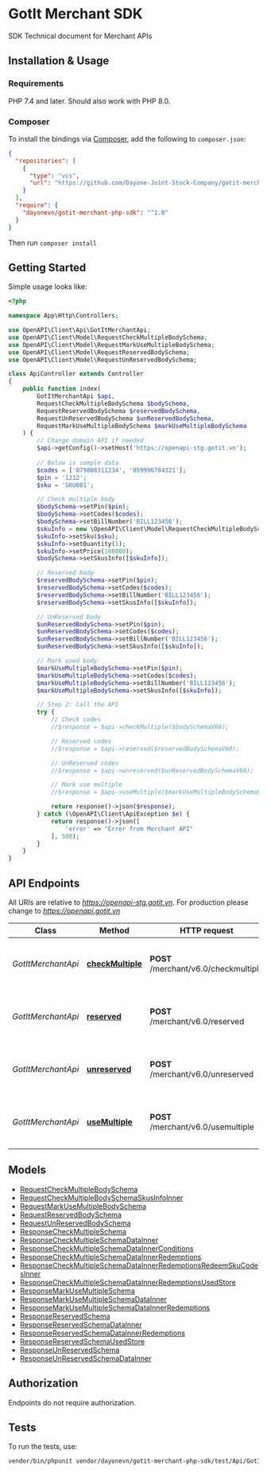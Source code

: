 # GotIt Merchant SDK
SDK Technical document for Merchant APIs


## Installation & Usage

### Requirements

PHP 7.4 and later.
Should also work with PHP 8.0.

### Composer

To install the bindings via [Composer](https://getcomposer.org/), add the following to `composer.json`:

```json
{
  "repositories": [
    {
      "type": "vcs",
      "url": "https://github.com/Dayone-Joint-Stock-Company/gotit-merchant-php-sdk.git"
    }
  ],
  "require": {
    "dayonevn/gotit-merchant-php-sdk": "^1.0"
  }
}
```

Then run `composer install`

## Getting Started

Simple usage looks like:

```php
<?php

namespace App\Http\Controllers;

use OpenAPI\Client\Api\GotItMerchantApi;
use OpenAPI\Client\Model\RequestCheckMultipleBodySchema;
use OpenAPI\Client\Model\RequestMarkUseMultipleBodySchema;
use OpenAPI\Client\Model\RequestReservedBodySchema;
use OpenAPI\Client\Model\RequestUnReservedBodySchema;

class ApiController extends Controller
{
    public function index(
        GotItMerchantApi $api,
        RequestCheckMultipleBodySchema $bodySchema,
        RequestReservedBodySchema $reservedBodySchema,
        RequestUnReservedBodySchema $unReservedBodySchema,
        RequestMarkUseMultipleBodySchema $markUseMultipleBodySchema
    ) {
        // Change domain API if needed
        $api->getConfig()->setHost('https://openapi-stg.gotit.vn');
        
        // Below is sample data
        $codes = ['079888311234', '059996784321'];
        $pin = '1212';
        $sku = 'SKU001';

        // Check multiple body
        $bodySchema->setPin($pin);
        $bodySchema->setCodes($codes);
        $bodySchema->setBillNumber('BILL123456');
        $skuInfo = new \OpenAPI\Client\Model\RequestCheckMultipleBodySchemaSkusInfoInner();
        $skuInfo->setSku($sku);
        $skuInfo->setQuantity(1);
        $skuInfo->setPrice(100000);
        $bodySchema->setSkusInfo([$skuInfo]);

        // Reserved body
        $reservedBodySchema->setPin($pin);
        $reservedBodySchema->setCodes($codes);
        $reservedBodySchema->setBillNumber('BILL123456');
        $reservedBodySchema->setSkusInfo([$skuInfo]);

        // UnReserved body
        $unReservedBodySchema->setPin($pin);
        $unReservedBodySchema->setCodes($codes);
        $unReservedBodySchema->setBillNumber('BILL123456');
        $unReservedBodySchema->setSkusInfo([$skuInfo]);

        // Mark used body
        $markUseMultipleBodySchema->setPin($pin);
        $markUseMultipleBodySchema->setCodes($codes);
        $markUseMultipleBodySchema->setBillNumber('BILL123456');
        $markUseMultipleBodySchema->setSkusInfo([$skuInfo]);

        // Step 2: Call the API
        try {
            // Check codes
            //$response = $api->checkMultiple($bodySchemaV60);

            // Reserved codes
            //$response = $api->reserved($reservedBodySchemaV60);

            // UnReserved codes
            //$response = $api->unreserved($unReservedBodySchemaV60);

            // Mark use multiple
            //$response = $api->useMultiple($markUseMultipleBodySchemaV60);

            return response()->json($response);
        } catch (\OpenAPI\Client\ApiException $e) {
            return response()->json([
                'error' => "Error from Merchant API"
            ], 500);
        }
    }
}

```

## API Endpoints

All URIs are relative to *https://openapi-stg.gotit.vn*. For production please change to *https://openapi.gotit.vn*

Class | Method | HTTP request | Description
------------ | ------------- | ------------- | -------------
*GotItMerchantApi* | [**checkMultiple**](docs/Api/GotItMerchantApi.md#checkmultiple) | **POST** /merchant/v6.0/checkmultiple | Check multiple vouchers are valid or not
*GotItMerchantApi* | [**reserved**](docs/Api/GotItMerchantApi.md#reserved) | **POST** /merchant/v6.0/reserved | Reserved multiple vouchers for a fixed bill number.
*GotItMerchantApi* | [**unreserved**](docs/Api/GotItMerchantApi.md#unreserved) | **POST** /merchant/v6.0/unreserved | Reserved multiple vouchers for a fixed bill number.
*GotItMerchantApi* | [**useMultiple**](docs/Api/GotItMerchantApi.md#usemultiple) | **POST** /merchant/v6.0/usemultiple | Reserved multiple vouchers for a fixed bill number.

## Models

- [RequestCheckMultipleBodySchema](docs/Model/RequestCheckMultipleBodySchema.md)
- [RequestCheckMultipleBodySchemaSkusInfoInner](docs/Model/RequestCheckMultipleBodySchemaSkusInfoInner.md)
- [RequestMarkUseMultipleBodySchema](docs/Model/RequestMarkUseMultipleBodySchema.md)
- [RequestReservedBodySchema](docs/Model/RequestReservedBodySchema.md)
- [RequestUnReservedBodySchema](docs/Model/RequestUnReservedBodySchema.md)
- [ResponseCheckMultipleSchema](docs/Model/ResponseCheckMultipleSchema.md)
- [ResponseCheckMultipleSchemaDataInner](docs/Model/ResponseCheckMultipleSchemaDataInner.md)
- [ResponseCheckMultipleSchemaDataInnerConditions](docs/Model/ResponseCheckMultipleSchemaDataInnerConditions.md)
- [ResponseCheckMultipleSchemaDataInnerRedemptions](docs/Model/ResponseCheckMultipleSchemaDataInnerRedemptions.md)
- [ResponseCheckMultipleSchemaDataInnerRedemptionsRedeemSkuCodesInner](docs/Model/ResponseCheckMultipleSchemaDataInnerRedemptionsRedeemSkuCodesInner.md)
- [ResponseCheckMultipleSchemaDataInnerRedemptionsUsedStore](docs/Model/ResponseCheckMultipleSchemaDataInnerRedemptionsUsedStore.md)
- [ResponseMarkUseMultipleSchema](docs/Model/ResponseMarkUseMultipleSchema.md)
- [ResponseMarkUseMultipleSchemaDataInner](docs/Model/ResponseMarkUseMultipleSchemaDataInner.md)
- [ResponseMarkUseMultipleSchemaDataInnerRedemptions](docs/Model/ResponseMarkUseMultipleSchemaDataInnerRedemptions.md)
- [ResponseReservedSchema](docs/Model/ResponseReservedSchema.md)
- [ResponseReservedSchemaDataInner](docs/Model/ResponseReservedSchemaDataInner.md)
- [ResponseReservedSchemaDataInnerRedemptions](docs/Model/ResponseReservedSchemaDataInnerRedemptions.md)
- [ResponseReservedSchemaUsedStore](docs/Model/ResponseReservedSchemaUsedStore.md)
- [ResponseUnReservedSchema](docs/Model/ResponseUnReservedSchema.md)
- [ResponseUnReservedSchemaDataInner](docs/Model/ResponseUnReservedSchemaDataInner.md)

## Authorization
Endpoints do not require authorization.

## Tests

To run the tests, use:

```bash
vendor/bin/phpunit vendor/dayonevn/gotit-merchant-php-sdk/test/Api/GotItMerchantApiTest.php
```
